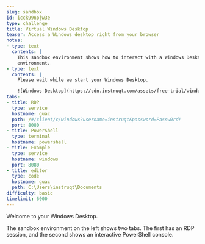 ```yaml
---
slug: sandbox
id: icck99npjw3e
type: challenge
title: Virtual Windows Desktop
teaser: Access a Windows desktop right from your browser
notes:
- type: text
  contents: |
    This sandbox environment shows how to interact with a Windows Desktop
    environment.
- type: text
  contents: |
    Please wait while we start your Windows Desktop.

    ![Windows Desktop](https://cdn.instruqt.com/assets/free-trial/windows-10-desktop.jpg)
tabs:
- title: RDP
  type: service
  hostname: guac
  path: /#/client/c/windows?username=instruqt&password=Passw0rd!
  port: 8080
- title: PowerShell
  type: terminal
  hostname: powershell
- title: Example
  type: service
  hostname: windows
  port: 8080
- title: editor
  type: code
  hostname: guac
  path: C:\Users\instruqt\Documents
difficulty: basic
timelimit: 6000
---
```

Welcome to your Windows Desktop.

The sandbox environment on the left shows two tabs. The first has an RDP session, and the second shows an interactive PowerShell console.

